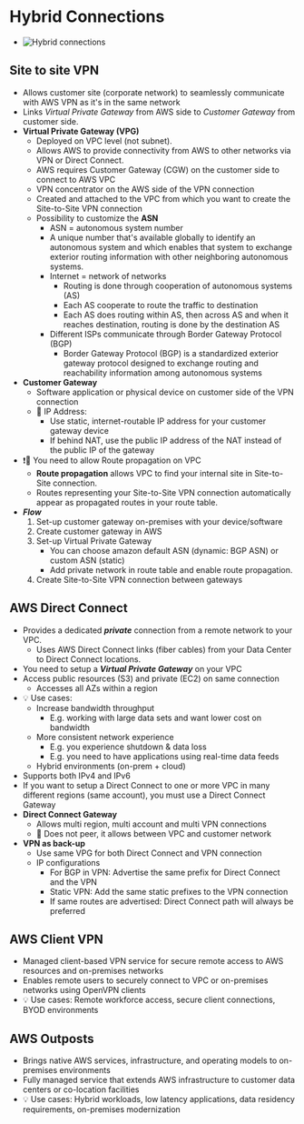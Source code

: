 # Hybrid Connections

- ![Hybrid connections](img/networking/hybrid-connections.png)

## Site to site VPN

- Allows customer site (corporate network) to seamlessly communicate with AWS VPN as it's in the same network
- Links *Virtual Private Gateway* from AWS side to *Customer Gateway* from customer side.
- **Virtual Private Gateway (VPG)**
  - Deployed on VPC level (not subnet).
  - Allows AWS to provide connectivity from AWS to other networks via VPN or Direct Connect.
  - AWS requires Customer Gateway (CGW) on the customer side to connect to AWS VPC
  - VPN concentrator on the AWS side of the VPN connection
  - Created and attached to the VPC from which you want to create the Site-to-Site VPN connection
  - Possibility to customize the **ASN**
    - ASN = autonomous system number
    - A unique number that's available globally to identify an autonomous system and which enables that system to exchange exterior routing information with other neighboring autonomous systems.
    - Internet = network of networks
      - Routing is done through cooperation of autonomous systems (AS)
      - Each AS cooperate to route the traffic to destination
      - Each AS does routing within AS, then across AS and when it reaches destination, routing is done by the destination AS
    - Different ISPs communicate through Border Gateway Protocol (BGP)
      - Border Gateway Protocol (BGP) is a standardized exterior gateway protocol designed to exchange routing and reachability information among autonomous systems
- **Customer Gateway**
  - Software application or physical device on customer side of the VPN connection
  - 📝 IP Address:
    - Use static, internet-routable IP address for your customer gateway device
    - If behind NAT, use the public IP address of the NAT instead of the public IP of the gateway
- ❗📝 You need to allow Route propagation on VPC
  - **Route propagation** allows VPC to find your internal site in Site-to-Site connection.
  - Routes representing your Site-to-Site VPN connection automatically appear as propagated routes in your route table.
- ***Flow***
  1. Set-up customer gateway on-premises with your device/software
  2. Create customer gateway in AWS
  3. Set-up Virtual Private Gateway
     - You can choose amazon default ASN (dynamic: BGP ASN) or custom ASN (static)
     - Add private network in route table and enable route propagation.
  4. Create Site-to-Site VPN connection between gateways

## AWS Direct Connect

- Provides a dedicated ***private*** connection from a remote network to your VPC.
  - Uses AWS Direct Connect links (fiber cables) from your Data Center to Direct Connect locations.
- You need to setup a ***Virtual Private Gateway*** on your VPC
- Access public resources (S3) and private (EC2) on same connection
  - Accesses all AZs within a region
- 💡 Use cases:
  - Increase bandwidth throughput
    - E.g. working with large data sets and want lower cost on bandwidth
  - More consistent network experience
    - E.g. you experience shutdown & data loss
    - E.g. you need to have applications using real-time data feeds
  - Hybrid environments (on-prem + cloud)
- Supports both IPv4 and IPv6
- If you want to setup a Direct Connect to one or more VPC in many different regions (same account), you must use a Direct Connect Gateway
- **Direct Connect Gateway**
  - Allows multi region, multi account and multi VPN connections
  - 📝 Does not peer, it allows between VPC and customer network
- **VPN as back-up**
  - Use same VPG for both Direct Connect and VPN connection
  - IP configurations
    - For BGP in VPN: Advertise the same prefix for Direct Connect and the VPN
    - Static VPN: Add the same static prefixes to the VPN connection
    - If same routes are advertised: Direct Connect path will always be preferred

## AWS Client VPN

- Managed client-based VPN service for secure remote access to AWS resources and on-premises networks
- Enables remote users to securely connect to VPC or on-premises networks using OpenVPN clients
- 💡 Use cases: Remote workforce access, secure client connections, BYOD environments

## AWS Outposts

- Brings native AWS services, infrastructure, and operating models to on-premises environments
- Fully managed service that extends AWS infrastructure to customer data centers or co-location facilities
- 💡 Use cases: Hybrid workloads, low latency applications, data residency requirements, on-premises modernization

